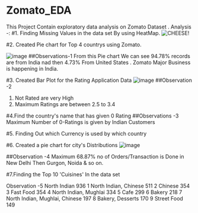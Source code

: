 # Zomato_EDA
This Project Contain exploratory data analysis on Zomato Dataset .
Analysis -:
#1. Finding Missing Values in the data set By using HeatMap.
  ![CHEESE!](https://user-images.githubusercontent.com/79394138/154931935-688d6384-230a-4b61-9051-d5806678803b.png)     
  
#2. Created Pie chart for Top 4 countrys using Zomato.
 
 ![image](https://user-images.githubusercontent.com/79394138/154932709-e699429e-b06e-4926-acaa-9315150bf68b.png)
##Observations-1
From this Pie chart We can see 94.78% records are from India nad then 4.73% From United States .
Zomato Major Business is happening in India.

#3.  Created Bar Plot for the Rating Application Data
    ![image](https://user-images.githubusercontent.com/79394138/154933171-736f1b8f-c34d-4da6-9994-b5034aaffe23.png)
    ##Observation -2
1. Not Rated are very High 
2. Maximum Ratings are between 2.5 to 3.4


#4.Find the country's name that has given 0 Rating
##Observations -3
Maximum Number of 0-Ratings is given by Indian Customers

#5. Finding Out which Currency is used by which country


#6. Created a pie chart for city's Distributions
    ![image](https://user-images.githubusercontent.com/79394138/154933973-a499ec78-4858-412d-8512-bfce101e3945.png)

  ##Observation -4
Maximum 68.87% no of Orders/Transaction is Done in New Delhi Then Gurgon, Noida & so on.


#7.Finding the Top 10 'Cuisines' In the data set

Observation -5
North Indian	936
1	North Indian, Chinese	511
2	Chinese	354
3	Fast Food	354
4	North Indian, Mughlai	334
5	Cafe	299
6	Bakery	218
7	North Indian, Mughlai, Chinese	197
8	Bakery, Desserts	170
9	Street Food	149
